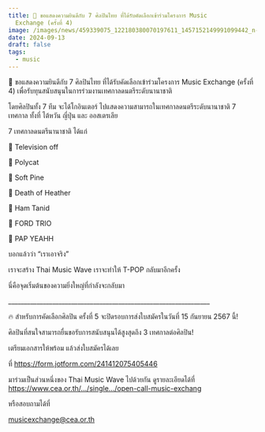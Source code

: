 ```yaml
---
title: 🎉 ขอแสดงความยินดีกับ 7 ศิลปินไทย ที่ได้รับคัดเลือกเข้าร่วมโครงการ Music
  Exchange (ครั้งที่ 4)
image: /images/news/459339075_122180380070197611_1457152149991099442_n-2.jpg
date: 2024-09-13
draft: false
tags:
  - music
---
```

🎉 ขอแสดงความยินดีกับ 7 ศิลปินไทย ที่ได้รับคัดเลือกเข้าร่วมโครงการ Music Exchange (ครั้งที่ 4) เพื่อรับทุนสนับสนุนในการร่วมงานเทศกาลดนตรีระดับนานาชาติ



โดยศิลปินทั้ง 7 ทีม จะได้โกอินเตอร์ ไปแสดงความสามารถในเทศกาลดนตรีระดับนานาชาติ 7 เทศกาล ทั้งที่ ไต้หวัน ญี่ปุ่น และ ออสเตรเลีย



7 เทศกาลดนตรีนานาชาติ ได้แก่

📌 Television off

📌 Polycat

📌 Soft Pine

📌 Death of Heather

📌 Ham Tanid

📌 FORD TRIO

📌 PAP YEAHH



บอกแล้วว่า “เราเอาจริง”

เราจะสร้าง Thai Music Wave เราจะทำให้ T-POP กลับมาอีกครั้ง

นี่คือจุดเริ่มต้นของความยิ่งใหญ่ที่กำลังจะกลับมา

\_\_\_\_\_\_\_\_\_\_\_\_\_\_\_\_\_\_\_\_\_\_\_\_\_\_\_\_\_\_\_\_\_\_\_\_\_\_\_\_\_\_\_\_\_\_\_\_\_\_\_\_\_\_\_\_\_\_\_\_\_\_\_\_



🔥 สำหรับการคัดเลือกศิลปิน ครั้งที่ 5 จะปิดรอบการส่งใบสมัครในวันที่ 15 กันยายน 2567 นี้!



ศิลปินที่สนใจสามารถยื่นขอรับการสนับสนุนได้สูงสุดถึง 3 เทศกาลต่อศิลปิน!

เตรียมเอกสารให้พร้อม แล้วส่งใบสมัครได้เลย

ที่ https://form.jotform.com/241412075405446



มาร่วมเป็นส่วนหนึ่งของ Thai Music Wave ไปด้วยกัน ดูรายละเอียดได้ที่ https://www.cea.or.th/.../single.../open-call-music-exchang



หรือสอบถามได้ที่

musicexchange@cea.or.th
